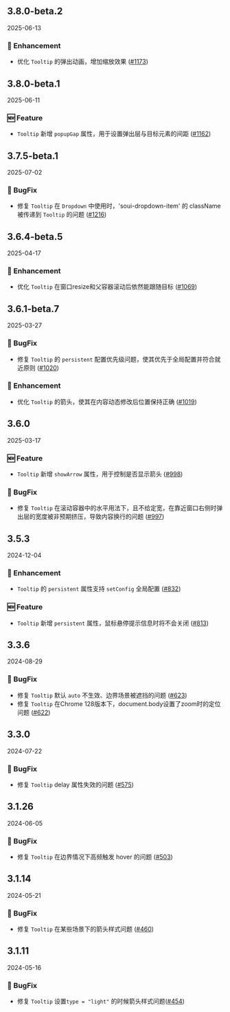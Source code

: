 ## 3.8.0-beta.2
2025-06-13

### 💎 Enhancement
- 优化 `Tooltip` 的弹出动画，增加缩放效果 ([#1173](https://github.com/sheinsight/shineout-next/pull/1173))

## 3.8.0-beta.1
2025-06-11

### 🆕 Feature
- `Tooltip` 新增 `popupGap` 属性，用于设置弹出层与目标元素的间距 ([#1162](https://github.com/sheinsight/shineout-next/pull/1162))


## 3.7.5-beta.1
2025-07-02

### 🐞 BugFix
- 修复 `Tooltip` 在 `Dropdown` 中使用时，'soui-dropdown-item' 的 className 被传递到 `Tooltip` 的问题 ([#1216](https://github.com/sheinsight/shineout-next/pull/1216))


## 3.6.4-beta.5
2025-04-17

### 💎 Enhancement
- 优化 `Tooltip` 在窗口resize和父容器滚动后依然能跟随目标 ([#1069](https://github.com/sheinsight/shineout-next/pull/1069))


## 3.6.1-beta.7
2025-03-27

### 🐞 BugFix
- 修复 `Tooltip` 的 `persistent` 配置优先级问题，使其优先于全局配置并符合就近原则 ([#1020](https://github.com/sheinsight/shineout-next/pull/1020))

### 💎 Enhancement
- 优化 `Tooltip` 的箭头，使其在内容动态修改后位置保持正确 ([#1019](https://github.com/sheinsight/shineout-next/pull/1019))


## 3.6.0
2025-03-17

### 🆕 Feature
- `Tooltip` 新增 `showArrow` 属性，用于控制是否显示箭头 ([#998](https://github.com/sheinsight/shineout-next/pull/998))

### 🐞 BugFix
- 修复 `Tooltip` 在滚动容器中的水平用法下，且不给定宽，在靠近窗口右侧时弹出层的宽度被非预期挤压，导致内容换行的问题 ([#997](https://github.com/sheinsight/shineout-next/pull/997))


## 3.5.3
2024-12-04

### 💎 Enhancement

- `Tooltip` 的 `persistent` 属性支持 `setConfig` 全局配置 ([#832](https://github.com/sheinsight/shineout-next/pull/832))

### 🆕 Feature

- `Tooltip` 新增 `persistent` 属性，鼠标悬停提示信息时将不会关闭 ([#813](https://github.com/sheinsight/shineout-next/pull/813))

## 3.3.6
2024-08-29

### 🐞 BugFix

- 修复 `Tooltip` 默认 `auto` 不生效、边界场景被遮挡的问题 ([#623](https://github.com/sheinsight/shineout-next/pull/623))
- 修复 `Tooltip` 在Chrome 128版本下，document.body设置了zoom时的定位问题 ([#622](https://github.com/sheinsight/shineout-next/pull/622))


## 3.3.0
2024-07-22

### 🐞 BugFix

- 修复 `Tooltip` delay 属性失效的问题 ([#575](https://github.com/sheinsight/shineout-next/pull/575))

## 3.1.26
2024-06-05

### 🐞 BugFix

- 修复 `Tooltip` 在边界情况下高频触发 hover 的问题 ([#503](https://github.com/sheinsight/shineout-next/pull/503))

## 3.1.14
2024-05-21

### 🐞 BugFix

- 修复 `Tooltip` 在某些场景下的箭头样式问题 ([#460](https://github.com/sheinsight/shineout-next/pull/460))


## 3.1.11
2024-05-16

### 🐞 BugFix

- 修复 `Tooltip` 设置`type = "light"` 的时候箭头样式问题([#454](https://github.com/sheinsight/shineout-next/pull/454))

